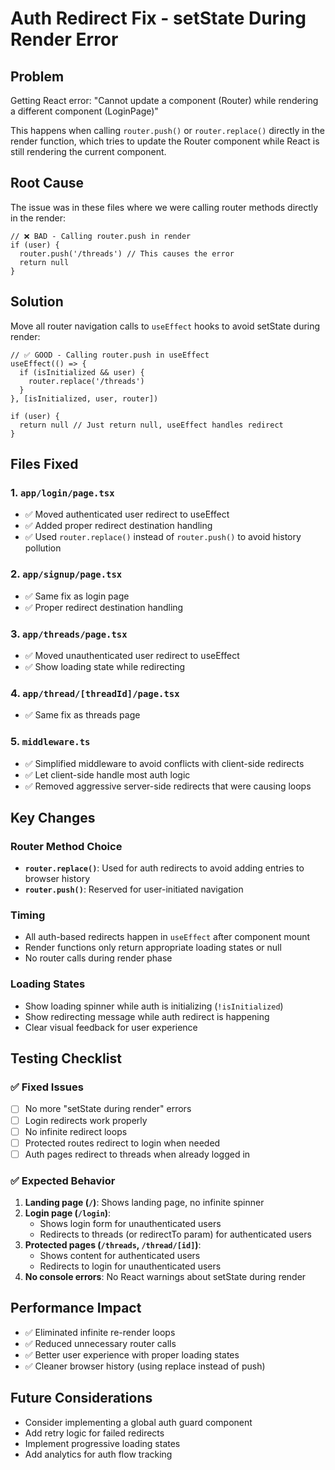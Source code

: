# Auth Redirect Fix - setState During Render Error

## Problem
Getting React error: "Cannot update a component (Router) while rendering a different component (LoginPage)"

This happens when calling `router.push()` or `router.replace()` directly in the render function, which tries to update the Router component while React is still rendering the current component.

## Root Cause
The issue was in these files where we were calling router methods directly in the render:

```tsx
// ❌ BAD - Calling router.push in render
if (user) {
  router.push('/threads') // This causes the error
  return null
}
```

## Solution
Move all router navigation calls to `useEffect` hooks to avoid setState during render:

```tsx
// ✅ GOOD - Calling router.push in useEffect
useEffect(() => {
  if (isInitialized && user) {
    router.replace('/threads')
  }
}, [isInitialized, user, router])

if (user) {
  return null // Just return null, useEffect handles redirect
}
```

## Files Fixed

### 1. `app/login/page.tsx`
- ✅ Moved authenticated user redirect to useEffect
- ✅ Added proper redirect destination handling
- ✅ Used `router.replace()` instead of `router.push()` to avoid history pollution

### 2. `app/signup/page.tsx`
- ✅ Same fix as login page
- ✅ Proper redirect destination handling

### 3. `app/threads/page.tsx`
- ✅ Moved unauthenticated user redirect to useEffect
- ✅ Show loading state while redirecting

### 4. `app/thread/[threadId]/page.tsx`
- ✅ Same fix as threads page

### 5. `middleware.ts`
- ✅ Simplified middleware to avoid conflicts with client-side redirects
- ✅ Let client-side handle most auth logic
- ✅ Removed aggressive server-side redirects that were causing loops

## Key Changes

### Router Method Choice
- **`router.replace()`**: Used for auth redirects to avoid adding entries to browser history
- **`router.push()`**: Reserved for user-initiated navigation

### Timing
- All auth-based redirects happen in `useEffect` after component mount
- Render functions only return appropriate loading states or null
- No router calls during render phase

### Loading States
- Show loading spinner while auth is initializing (`!isInitialized`)
- Show redirecting message while auth redirect is happening
- Clear visual feedback for user experience

## Testing Checklist

### ✅ Fixed Issues
- [ ] No more "setState during render" errors
- [ ] Login redirects work properly
- [ ] No infinite redirect loops
- [ ] Protected routes redirect to login when needed
- [ ] Auth pages redirect to threads when already logged in

### ✅ Expected Behavior
1. **Landing page (`/`)**: Shows landing page, no infinite spinner
2. **Login page (`/login`)**: 
   - Shows login form for unauthenticated users
   - Redirects to threads (or redirectTo param) for authenticated users
3. **Protected pages (`/threads`, `/thread/[id]`)**:
   - Shows content for authenticated users
   - Redirects to login for unauthenticated users
4. **No console errors**: No React warnings about setState during render

## Performance Impact
- ✅ Eliminated infinite re-render loops
- ✅ Reduced unnecessary router calls
- ✅ Better user experience with proper loading states
- ✅ Cleaner browser history (using replace instead of push)

## Future Considerations
- Consider implementing a global auth guard component
- Add retry logic for failed redirects
- Implement progressive loading states
- Add analytics for auth flow tracking